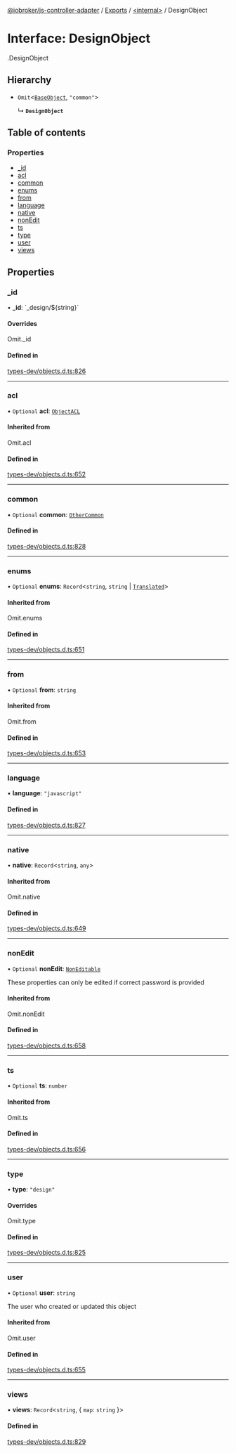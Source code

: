 [@iobroker/js-controller-adapter](../README.md) / [Exports](../modules.md) / [<internal\>](../modules/internal_.md) / DesignObject

# Interface: DesignObject

[<internal>](../modules/internal_.md).DesignObject

## Hierarchy

- `Omit`<[`BaseObject`](internal_.BaseObject.md), ``"common"``\>

  ↳ **`DesignObject`**

## Table of contents

### Properties

- [\_id](internal_.DesignObject.md#_id)
- [acl](internal_.DesignObject.md#acl)
- [common](internal_.DesignObject.md#common)
- [enums](internal_.DesignObject.md#enums)
- [from](internal_.DesignObject.md#from)
- [language](internal_.DesignObject.md#language)
- [native](internal_.DesignObject.md#native)
- [nonEdit](internal_.DesignObject.md#nonedit)
- [ts](internal_.DesignObject.md#ts)
- [type](internal_.DesignObject.md#type)
- [user](internal_.DesignObject.md#user)
- [views](internal_.DesignObject.md#views)

## Properties

### \_id

• **\_id**: \`\_design/${string}\`

#### Overrides

Omit.\_id

#### Defined in

[types-dev/objects.d.ts:826](https://github.com/ioBroker/ioBroker.js-controller/blob/5d3ad273/packages/types-dev/objects.d.ts#L826)

___

### acl

• `Optional` **acl**: [`ObjectACL`](internal_.ObjectACL.md)

#### Inherited from

Omit.acl

#### Defined in

[types-dev/objects.d.ts:652](https://github.com/ioBroker/ioBroker.js-controller/blob/5d3ad273/packages/types-dev/objects.d.ts#L652)

___

### common

• `Optional` **common**: [`OtherCommon`](internal_.OtherCommon.md)

#### Defined in

[types-dev/objects.d.ts:828](https://github.com/ioBroker/ioBroker.js-controller/blob/5d3ad273/packages/types-dev/objects.d.ts#L828)

___

### enums

• `Optional` **enums**: `Record`<`string`, `string` \| [`Translated`](../modules/internal_.md#translated)\>

#### Inherited from

Omit.enums

#### Defined in

[types-dev/objects.d.ts:651](https://github.com/ioBroker/ioBroker.js-controller/blob/5d3ad273/packages/types-dev/objects.d.ts#L651)

___

### from

• `Optional` **from**: `string`

#### Inherited from

Omit.from

#### Defined in

[types-dev/objects.d.ts:653](https://github.com/ioBroker/ioBroker.js-controller/blob/5d3ad273/packages/types-dev/objects.d.ts#L653)

___

### language

• **language**: ``"javascript"``

#### Defined in

[types-dev/objects.d.ts:827](https://github.com/ioBroker/ioBroker.js-controller/blob/5d3ad273/packages/types-dev/objects.d.ts#L827)

___

### native

• **native**: `Record`<`string`, `any`\>

#### Inherited from

Omit.native

#### Defined in

[types-dev/objects.d.ts:649](https://github.com/ioBroker/ioBroker.js-controller/blob/5d3ad273/packages/types-dev/objects.d.ts#L649)

___

### nonEdit

• `Optional` **nonEdit**: [`NonEditable`](internal_.NonEditable.md)

These properties can only be edited if correct password is provided

#### Inherited from

Omit.nonEdit

#### Defined in

[types-dev/objects.d.ts:658](https://github.com/ioBroker/ioBroker.js-controller/blob/5d3ad273/packages/types-dev/objects.d.ts#L658)

___

### ts

• `Optional` **ts**: `number`

#### Inherited from

Omit.ts

#### Defined in

[types-dev/objects.d.ts:656](https://github.com/ioBroker/ioBroker.js-controller/blob/5d3ad273/packages/types-dev/objects.d.ts#L656)

___

### type

• **type**: ``"design"``

#### Overrides

Omit.type

#### Defined in

[types-dev/objects.d.ts:825](https://github.com/ioBroker/ioBroker.js-controller/blob/5d3ad273/packages/types-dev/objects.d.ts#L825)

___

### user

• `Optional` **user**: `string`

The user who created or updated this object

#### Inherited from

Omit.user

#### Defined in

[types-dev/objects.d.ts:655](https://github.com/ioBroker/ioBroker.js-controller/blob/5d3ad273/packages/types-dev/objects.d.ts#L655)

___

### views

• **views**: `Record`<`string`, { `map`: `string`  }\>

#### Defined in

[types-dev/objects.d.ts:829](https://github.com/ioBroker/ioBroker.js-controller/blob/5d3ad273/packages/types-dev/objects.d.ts#L829)
